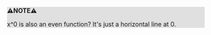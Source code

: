 <div style="margin:2em; background-color: #e0e0e0;">

<strong>⚠️NOTE️️️⚠️</strong>

x^0 is also an even function? It's just a horizontal line at 0.
</div>

